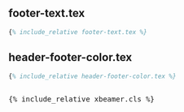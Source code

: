 ---
---

<script src="https://texlive.net/cm6-test/cm6.bundle.min.js"></script>
<script src="https://texlive.net/runlatex2-cm6.js"></script>
<script>
function generatepreamble(t,e) {return e.getValue();}
      runlatex.overleafURI=null;
      
      runlatex.texts ={
	  "Open in Overleaf": "",
	  "TeXLive.net":      "Generate Tagged PDF", 
	  "Delete Output":    "Delete Output",
	  "Compiling PDF":    "Compiling Tagged PDF",
          "Added Code":       "",
	  "End Added Code":   "",
	  "Top Caption":      "",
	  "metadata":         ""
      }

runlatex.editorlines=45;
runlatex.preincludes = {
 "pre0": {"pre2": "xbeamer.cls"},
 "pre1": {"pre2": "xbeamer.cls"},
 }
</script>

## footer-text.tex

```latex
{% include_relative footer-text.tex %}
```

## header-footer-color.tex

```latex
{% include_relative header-footer-color.tex %}
```



<pre class="norun" style="height:6em" markdown="1">

{% include_relative xbeamer.cls %}

</pre>

